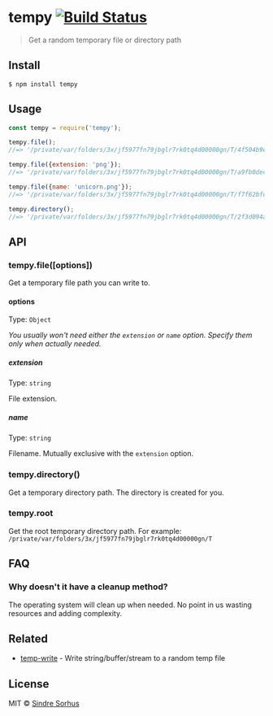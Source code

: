 # tempy [![Build Status](https://travis-ci.org/sindresorhus/tempy.svg?branch=master)](https://travis-ci.org/sindresorhus/tempy)

> Get a random temporary file or directory path


## Install

```
$ npm install tempy
```


## Usage

```js
const tempy = require('tempy');

tempy.file();
//=> '/private/var/folders/3x/jf5977fn79jbglr7rk0tq4d00000gn/T/4f504b9edb5ba0e89451617bf9f971dd'

tempy.file({extension: 'png'});
//=> '/private/var/folders/3x/jf5977fn79jbglr7rk0tq4d00000gn/T/a9fb0decd08179eb6cf4691568aa2018.png'

tempy.file({name: 'unicorn.png'});
//=> '/private/var/folders/3x/jf5977fn79jbglr7rk0tq4d00000gn/T/f7f62bfd4e2a05f1589947647ed3f9ec/unicorn.png'

tempy.directory();
//=> '/private/var/folders/3x/jf5977fn79jbglr7rk0tq4d00000gn/T/2f3d094aec2cb1b93bb0f4cffce5ebd6'
```


## API

### tempy.file([options])

Get a temporary file path you can write to.

#### options

Type: `Object`

*You usually won't need either the `extension` or `name` option. Specify them only when actually needed.*

##### extension

Type: `string`

File extension.

##### name

Type: `string`

Filename. Mutually exclusive with the `extension` option.

### tempy.directory()

Get a temporary directory path. The directory is created for you.

### tempy.root

Get the root temporary directory path. For example: `/private/var/folders/3x/jf5977fn79jbglr7rk0tq4d00000gn/T`


## FAQ

### Why doesn't it have a cleanup method?

The operating system will clean up when needed. No point in us wasting resources and adding complexity.


## Related

- [temp-write](https://github.com/sindresorhus/temp-write) - Write string/buffer/stream to a random temp file


## License

MIT © [Sindre Sorhus](https://sindresorhus.com)
